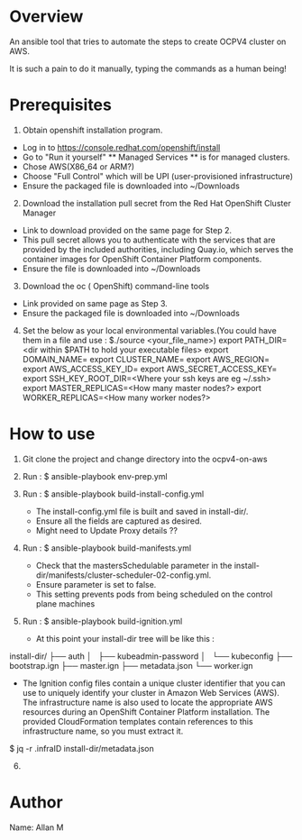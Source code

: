 Overview
========
An ansible tool that tries to automate the steps to create OCPV4 cluster on AWS.

It is such a pain to do it manually, typing the commands as a human being!

Prerequisites
=============
1. Obtain openshift installation program.
- Log in to https://console.redhat.com/openshift/install
- Go to "Run it yourself" ** Managed Services ** is for managed clusters.
- Chose AWS(X86_64 or ARM?)
- Choose "Full Control" which will be UPI (user-provisioned infrastructure)
- Ensure the packaged file is downloaded into ~/Downloads

2. Download the installation pull secret from the Red Hat OpenShift Cluster Manager
- Link to download provided on the same page for Step 2.
- This pull secret allows you to authenticate with the services that are provided by the included authorities, including Quay.io, which serves the container images for OpenShift Container Platform components.
- Ensure the file is downloaded into ~/Downloads

3. Download the oc ( OpenShift) command-line tools
- Link provided on same page as Step 3.
- Ensure the packaged file is downloaded into ~/Downloads

4. Set the below as your local environmental variables.(You could have them in a file and use : $./source <your_file_name>)
   export PATH_DIR=<dir within $PATH to hold your executable files>
   export DOMAIN_NAME=<domain name to use>
   export CLUSTER_NAME=<cluster name>
   export AWS_REGION=<your aws region>
   export AWS_ACCESS_KEY_ID=<your aws key>
   export AWS_SECRET_ACCESS_KEY=<your aws secret access key>
   export SSH_KEY_ROOT_DIR=<Where your ssh keys are eg  ~/.ssh>
   export MASTER_REPLICAS=<How many master nodes?>
   export WORKER_REPLICAS=<How many worker nodes?>

How to use
==========

1. Git clone the project and change directory into the ocpv4-on-aws

2. Run : $ ansible-playbook env-prep.yml

3. Run : $ ansible-playbook build-install-config.yml

   - The install-config.yml file is built and saved in install-dir/.
   - Ensure all the fields are captured as desired.
   - Might need to Update Proxy details ??

4. Run : $ ansible-playbook build-manifests.yml

   - Check that the mastersSchedulable parameter in the install-dir/manifests/cluster-scheduler-02-config.yml.
   - Ensure parameter is set to false.
   - This setting prevents pods from being scheduled on the control plane machines

5. Run : $ ansible-playbook build-ignition.yml

   - At this point your install-dir tree will be like this :

install-dir/
├── auth
│   ├── kubeadmin-password
│   └── kubeconfig
├── bootstrap.ign
├── master.ign
├── metadata.json
└── worker.ign

   - The Ignition config files contain a unique cluster identifier that you can use to uniquely identify your cluster in Amazon Web Services (AWS). The infrastructure name is also used to locate the appropriate AWS resources during an OpenShift Container Platform installation. The provided CloudFormation templates contain references to this infrastructure name, so you must extract it.
   
   $ jq -r .infraID install-dir/metadata.json 

6. 


Author
======
Name: Allan M